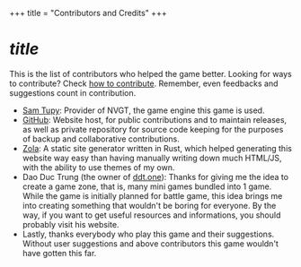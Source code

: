+++
title = "Contributors and Credits"
+++
# $title$
This is the list of contributors who helped the game better. Looking for ways to contribute? Check [how to contribute](@/contribute.md). Remember, even feedbacks and suggestions count in contribution.
* [Sam Tupy](https://samtupy.com/): Provider of NVGT, the game engine this game is used.
* [GitHub](https://github.com): Website host, for public contributions and to maintain releases, as well as private repository for source code keeping for the purposes of backup and collaborative contributions.
* [Zola](https://getzola.org): A static site generator written in Rust, which helped generating this website way easy than having manually writing down much HTML/JS, with the ability to use themes of my own.
* Dao Duc Trung (the owner of [ddt.one](https://ddt.one)): Thanks for giving me the idea to create a game zone, that is, many mini games bundled into 1 game. While the game is initially planned for battle game, this idea brings me into creating something that wouldn't be boring for everyone. By the way, if you want to get useful resources and informations, you should probably visit his website.
* Lastly, thanks everybody who play this game and their suggestions. Without user suggestions and above contributors this game wouldn't have gotten this far.